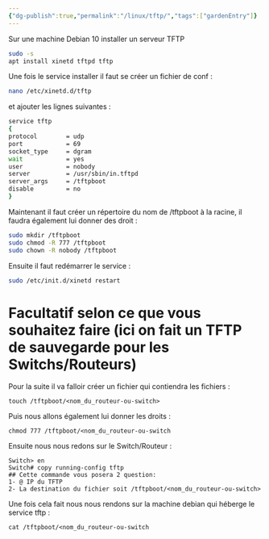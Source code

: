 ```yaml
---
{"dg-publish":true,"permalink":"/linux/tftp/","tags":["gardenEntry"]}
---
```



Sur une machine Debian 10 installer un serveur TFTP 
```bash
sudo -s
apt install xinetd tftpd tftp
```

Une fois le service installer il faut se créer un fichier de conf : 
```bash
nano /etc/xinetd.d/tftp
```
et ajouter les lignes suivantes : 
```bash
service tftp
{
protocol    	= udp
port        	= 69
socket_type 	= dgram
wait        	= yes
user        	= nobody
server      	= /usr/sbin/in.tftpd
server_args 	= /tftpboot
disable     	= no
}
```

Maintenant il faut créer un répertoire du nom de /tftpboot à la racine, il faudra également lui donner des droit :
```bash 
sudo mkdir /tftpboot
sudo chmod -R 777 /tftpboot
sudo chown -R nobody /tftpboot
```

Ensuite il faut redémarrer le service :
```bash
sudo /etc/init.d/xinetd restart
```

# Facultatif selon ce que vous souhaitez faire (ici on fait un TFTP de sauvegarde pour les Switchs/Routeurs)


Pour la suite il va falloir créer un fichier qui contiendra les fichiers :
```shell
touch /tftpboot/<nom_du_routeur-ou-switch>
```
Puis nous allons également lui donner les droits :
```shell
chmod 777 /tftpboot/<nom_du_routeur-ou-switch
```

Ensuite nous nous redons sur le Switch/Routeur :
```IOS
Switch> en
Switch# copy running-config tftp
## Cette commande vous posera 2 question:
1- @ IP du TFTP
2- La destination du fichier soit /tftpboot/<nom_du_routeur-ou-switch>
```

Une fois cela fait nous nous rendons sur la machine debian qui héberge le service tftp :
```shell
cat /tftpboot/<nom_du_routeur-ou-switch
```

